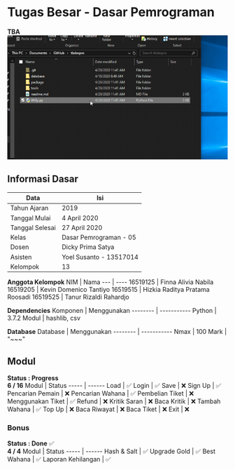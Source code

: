 # Tugas Besar - Dasar Pemrograman
**TBA**
![Load File](/package/images/loadfile.gif)


## Informasi Dasar
Data | Isi
---- | ---
Tahun Ajaran    | 2019
Tanggal Mulai   | 4 April 2020
Tanggal Selesai | 27 April 2020
Kelas           | Dasar Pemrograman - 05
Dosen           | Dicky Prima Satya
Asisten         | Yoel Susanto - 13517014
Kelompok        | 13


**Anggota Kelompok**
NIM      | Nama
---      | ----
16519125 | Finna Alivia Nabila
16519205 | Kevin Domenico Tantiyo
16519515 | Hizkia Raditya Pratama Roosadi
16519525 | Tanur Rizaldi Rahardjo


**Dependencies**
Komponen | Menggunakan
-------- | -----------
Python   | 3.7.2
Modul    | hashlib, csv

**Database**
Database | Menggunakan
-------- | -----------
Nmax     | 100
Mark     | "\~\~\~"


## Modul
**Status : Progress** \
**6 / 16**
Modul | Status
----- | ------
Load               | :white_check_mark:
Login              | :white_check_mark:
Save               | :x:
Sign Up            | :white_check_mark:
Pencarian Pemain   | :x:
Pencarian Wahana   | :white_check_mark:
Pembelian Tiket    | :x:
Menggunakan Tiket  | :white_check_mark:
Refund             | :x:
Kritik Saran       | :x:
Baca Kritik        | :x:
Tambah Wahana      | :white_check_mark:
Top Up             | :x:
Baca Riwayat       | :x:
Baca Tiket         | :x:
Exit               | :x:

### Bonus
**Status : Done** :white_check_mark: \
**4 / 4**
Modul | Status
----- | ------
Hash & Salt        | :white_check_mark:
Upgrade Gold       | :white_check_mark:
Best Wahana        | :white_check_mark:
Laporan Kehilangan | :white_check_mark:
